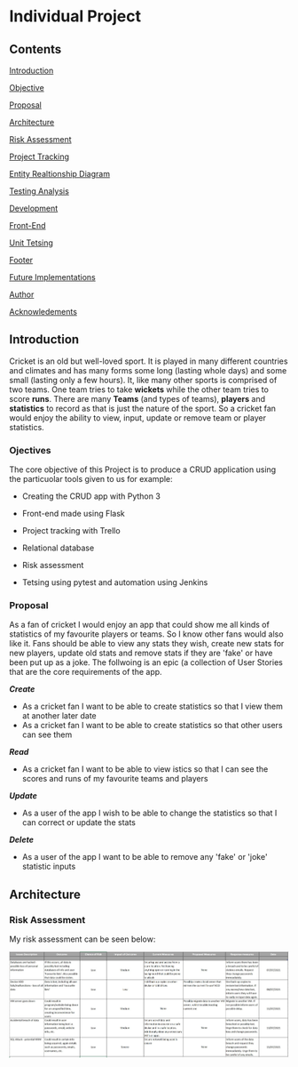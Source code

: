 # Individual Project 


## Contents

[Introduction](#Introduction)

[Objective](#Objective)

[Proposal](#Proposal)

[Architecture](#Architecture)

[Risk Assessment](#Risk-Assessment)

[Project Tracking](#Project-Tracking)

[Entity Realtionship Diagram](#Entity-Realtionship-Diagram)

[Testing Analysis](#Testing-Analysis)

[Development](#Development)

[Front-End](#Front-End)

[Unit Tetsing](#Unit-Tetsing)

[Footer](#Footer)

[Future Implementations](#Future-Implementations)

[Author](#Author)

[Acknowledements](#Acknowledgements)


## Introduction

Cricket is an old but well-loved sport. It is played in many different countries and climates and has many forms some long (lasting whole days) and some small (lasting  only a few hours). It, like many other sports is comprised of two teams. One team tries to take **wickets** while the other team tries to score **runs**. 
There are many **Teams** (and types of teams), **players** and **statistics** to record as that is just the nature of the sport. So a cricket fan would enjoy the ability to view, input, update or remove team or player statistics. 


### Ojectives

The core objective of this Project is to produce a CRUD application using the particuolar tools given to us for example:

- Creating the CRUD app with Python 3

- Front-end made using Flask

- Project tracking with Trello 

- Relational database

- Risk assessment

- Tetsing using pytest and automation using Jenkins


### Proposal 

As a fan of cricket I would enjoy an app that could show me all kinds of statistics of my favourite players or teams. So I know other fans would also like it. Fans should be able to view any stats they wish, create new stats for new players, update old stats and remove stats if they are 'fake' or have been put up as a joke.
The follwoing is an epic (a collection of User Stories that are the core requirements of the app.

***Create***
- As a cricket fan I want to be able to create statistics so that I view them at another later date 
- As a cricket fan I want to be able to create statistics so that other users can see them 

***Read***
- As a cricket fan I want to be able to view istics so that I can see the scores and runs of my favourite teams and players 

***Update***
- As a user of the app I wish to be able to change the statistics so that I can correct or update the stats 

***Delete***
- As a user of the app I want to be able to remove any 'fake' or 'joke' statistic inputs

## Architecture 


### Risk Assessment 

My risk assessment can be seen below:

<img src="https://github.com/CBhavra/Individual-Project/blob/main/images/Risk%20Assessment.jpg"/>









